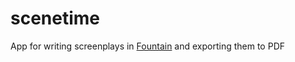 # scenetime

App for writing screenplays in [Fountain](https://github.com/mattdaly/Fountain.js) and exporting them to PDF